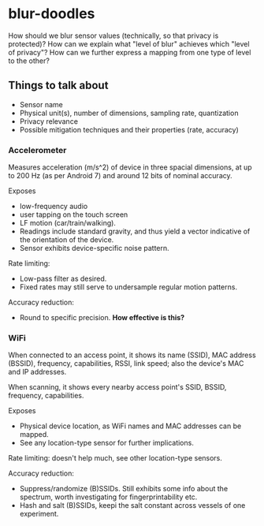 # blur-doodles

How should we blur sensor values (technically, so that privacy is
protected)? How can we explain what "level of blur" achieves which
"level of privacy"? How can we further express a mapping from one
type of level to the other?

## Things to talk about
* Sensor name
* Physical unit(s), number of dimensions, sampling rate, quantization
* Privacy relevance
* Possible mitigation techniques and their properties (rate, accuracy)


### Accelerometer
Measures acceleration (m/s^2) of device in three spacial dimensions, at up to 200 Hz
(as per Android 7) and around 12 bits of nominal accuracy.

Exposes
* low-frequency audio
* user tapping on the touch screen
* LF motion (car/train/walking).
* Readings include standard gravity, and thus yield a vector indicative
  of the orientation of the device.
* Sensor exhibits device-specific noise pattern.

Rate limiting:
* Low-pass filter as desired.
* Fixed rates may still serve to undersample regular motion patterns.

Accuracy reduction:
* Round to specific precision. **How effective is this?**




### WiFi

When connected to an access point, it shows its name (SSID),
MAC address (BSSID), frequency, capabilities, RSSI, link speed;
also the device's MAC and IP addresses.

When scanning, it shows every nearby access point's SSID, BSSID,
frequency, capabilities.

Exposes
* Physical device location, as WiFi names and MAC addresses can be mapped.
* See any location-type sensor for further implications.

Rate limiting: doesn't help much, see other location-type sensors.

Accuracy reduction:
* Suppress/randomize (B)SSIDs. Still exhibits some info about the spectrum,
  worth investigating for fingerprintability etc.
* Hash and salt (B)SSIDs, keepi the salt constant across vessels
  of one experiment.
